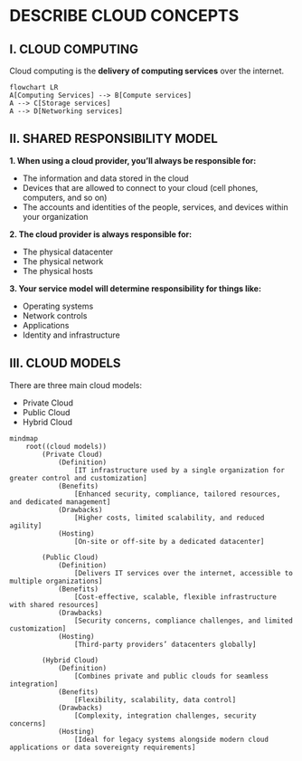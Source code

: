 # DESCRIBE CLOUD CONCEPTS

## I. CLOUD COMPUTING

Cloud computing is the **delivery of computing services** over the internet.

```mermaid
flowchart LR
A[Computing Services] --> B[Compute services]
A --> C[Storage services]
A --> D[Networking services]

```

## II. SHARED RESPONSIBILITY MODEL

**1. When using a cloud provider, you’ll always be responsible for:**

- The information and data stored in the cloud
- Devices that are allowed to connect to your cloud (cell phones, computers, and so on)
- The accounts and identities of the people, services, and devices within your organization

**2. The cloud provider is always responsible for:**

- The physical datacenter
- The physical network
- The physical hosts

**3. Your service model will determine responsibility for things like:**

- Operating systems
- Network controls
- Applications
- Identity and infrastructure

## III. CLOUD MODELS

There are three main cloud models:

- Private Cloud
- Public Cloud
- Hybrid Cloud

```mermaid
mindmap
    root((cloud models))
        (Private Cloud)
            (Definition)
                [IT infrastructure used by a single organization for greater control and customization]
            (Benefits)
                [Enhanced security, compliance, tailored resources, and dedicated management]
            (Drawbacks)
                [Higher costs, limited scalability, and reduced agility]
            (Hosting)
                [On-site or off-site by a dedicated datacenter]

        (Public Cloud)
            (Definition)
                [Delivers IT services over the internet, accessible to multiple organizations]
            (Benefits)
                [Cost-effective, scalable, flexible infrastructure with shared resources]
            (Drawbacks)
                [Security concerns, compliance challenges, and limited customization]
            (Hosting)
                [Third-party providers’ datacenters globally]

        (Hybrid Cloud)
            (Definition)
                [Combines private and public clouds for seamless integration]
            (Benefits)
                [Flexibility, scalability, data control]
            (Drawbacks)
                [Complexity, integration challenges, security concerns]
            (Hosting)
                [Ideal for legacy systems alongside modern cloud applications or data sovereignty requirements]

```
